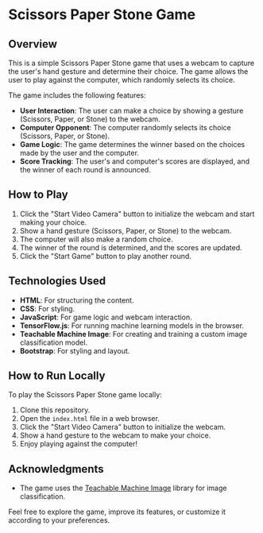 # Scissors Paper Stone Game

## Overview

This is a simple Scissors Paper Stone game that uses a webcam to capture the user's hand gesture and determine their choice. The game allows the user to play against the computer, which randomly selects its choice.

The game includes the following features:

- **User Interaction**: The user can make a choice by showing a gesture (Scissors, Paper, or Stone) to the webcam.
- **Computer Opponent**: The computer randomly selects its choice (Scissors, Paper, or Stone).
- **Game Logic**: The game determines the winner based on the choices made by the user and the computer.
- **Score Tracking**: The user's and computer's scores are displayed, and the winner of each round is announced.

## How to Play

1. Click the "Start Video Camera" button to initialize the webcam and start making your choice.
2. Show a hand gesture (Scissors, Paper, or Stone) to the webcam.
3. The computer will also make a random choice.
4. The winner of the round is determined, and the scores are updated.
5. Click the "Start Game" button to play another round.

## Technologies Used

- **HTML**: For structuring the content.
- **CSS**: For styling.
- **JavaScript**: For game logic and webcam interaction.
- **TensorFlow.js**: For running machine learning models in the browser.
- **Teachable Machine Image**: For creating and training a custom image classification model.
- **Bootstrap**: For styling and layout.

## How to Run Locally

To play the Scissors Paper Stone game locally:

1. Clone this repository.
2. Open the `index.html` file in a web browser.
3. Click the "Start Video Camera" button to initialize the webcam.
4. Show a hand gesture to the webcam to make your choice.
5. Enjoy playing against the computer!

## Acknowledgments

- The game uses the [Teachable Machine Image](https://github.com/googlecreativelab/teachablemachine-community/tree/master/libraries/image) library for image classification.

Feel free to explore the game, improve its features, or customize it according to your preferences.
